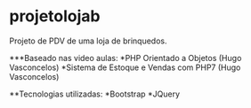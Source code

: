 # projetolojab
Projeto de PDV de uma loja de brinquedos.

***Baseado nas video aulas:
*PHP Orientado a Objetos (Hugo Vasconcelos)
*Sistema de Estoque e Vendas com PHP7 (Hugo Vasconcelos)

**Tecnologias utilizadas: 
*Bootstrap
*JQuery
